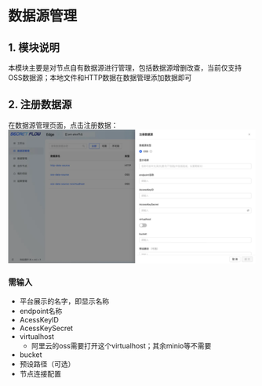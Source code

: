 # 数据源管理

## 1. 模块说明

本模块主要是对节点自有数据源进行管理，包括数据源增删改查，当前仅支持OSS数据源；本地文件和HTTP数据在数据管理添加数据即可

## 2. 注册数据源
在数据源管理页面，点击注册数据：
![Data1](../../imgs/data_source1.png)
### 需输入
- 平台展示的名字，即显示名称 
- endpoint名称
- AcessKeyID
- AcessKeySecret
- virtualhost 
  - 阿里云的oss需要打开这个virtualhost；其余minio等不需要
- bucket
- 预设路径（可选）
- 节点连接配置